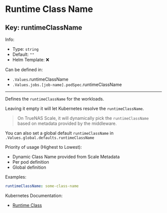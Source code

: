 # Runtime Class Name

## Key: runtimeClassName

Info:

- Type: `string`
- Default: `""`
- Helm Template: ❌

Can be defined in:

- `.Values`.runtimeClassName
- `.Values.jobs.[job-name].podSpec`.runtimeClassName

---

Defines the `runtimeClassName` for the workloads.

Leaving it empty it will let Kubernetes resolve the `runtimeClassName`.
> On TrueNAS Scale, it will dynamically pick the `runtimeClassName`
> based on metadata provided by the middleware.

You can also set a global default `runtimeClassName` in `.Values.global.defaults.runtimeClassName`

Priority of usage (Highest to Lowest):

- Dynamic Class Name provided from Scale Metadata
- Per pod definition
- Global definition

Examples:

```yaml
runtimeClassName: some-class-name
```

Kubernetes Documentation:

- [Runtime Class](https://kubernetes.io/docs/concepts/containers/runtime-class/#usage)
